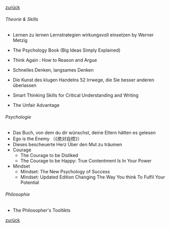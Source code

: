 [zurück](生活/书籍/bueche)

###### Theorie & Skills

- Lernen zu lernen Lernstrategien wirkungsvoll einsetzen by Werner Metzig

- The Psychology Book (Big Ideas Simply Explained)

- Think Again : How to Reason and Argue

- Schnelles Denken, langsames Denken

- Die Kunst des klugen Handelns 52 Irrwege, die Sie besser anderen überlassen

- Smart Thinking Skills for Critical Understanding and Writing

- The Unfair Advantage

  


###### Psychologie 

- Das Buch, von dem du dir wünschst, deine Eltern hätten es gelesen 
- Ego is the Enemy （《绝对自控》）
- Dieses bescheuerte Herz Über den Mut zu träumen
- Courage
  - The Courage to be Disliked
  - The Courage to be Happy: True Contentment Is In Your Power
- Mindset
  - Mindset: The New Psychology of Success
  - Mindset: Updated Edition Changing The Way You think To Fulfil Your Potential


###### Philosophie

- The Philosopher's Tooltikts



[zurück](生活/书籍/bueche)